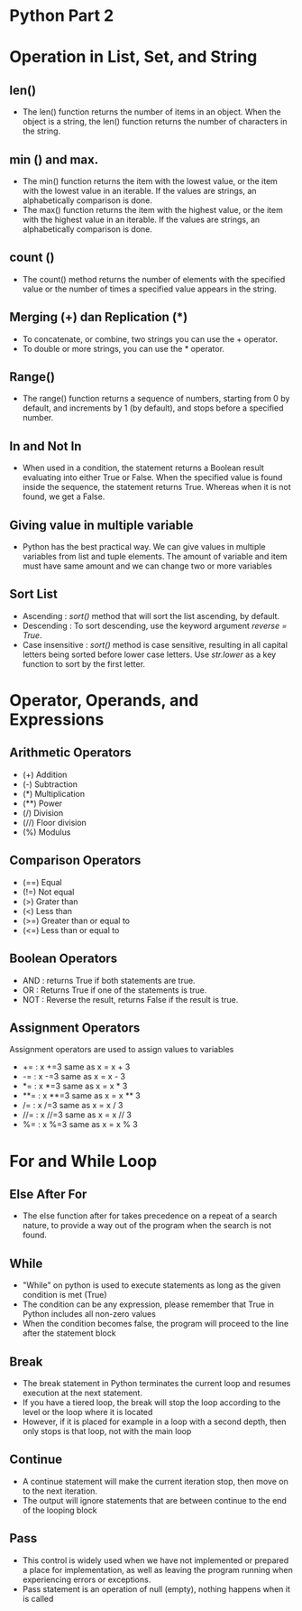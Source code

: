 # Python Part 2
# Operation in List, Set, and String
## len()
- The len() function returns the number of items in an object. When the object is a string, the len() function returns the number of characters in the string.

## min () and max.
- The min() function returns the item with the lowest value, or the item with the lowest value in an iterable. If the values are strings, an alphabetically comparison is done.
- The max() function returns the item with the highest value, or the item with the highest value in an iterable. If the values are strings, an alphabetically comparison is done.

## count ()
- The count() method returns the number of elements with the specified value or the number of times a specified value appears in the string.

## Merging (+) dan Replication (*)
- To concatenate, or combine, two strings you can use the + operator.
- To double or more strings, you can use the * operator.

## Range()
- The range() function returns a sequence of numbers, starting from 0 by default, and increments by 1 (by default), and stops before a specified number.

## In and Not In
- When used in a condition, the statement returns a Boolean result evaluating into either True or False. When the specified value is found inside the sequence, the statement returns True. Whereas when it is not found, we get a False.

## Giving value in multiple variable
- Python has the best practical way. We can give values in multiple variables from list and tuple elements. The amount of variable and item must have same amount and we can change two or more variables

## Sort List
- Ascending : _sort()_ method that will sort the list ascending, by default.
- Descending : To sort descending, use the keyword argument _reverse = True_.
- Case insensitive : _sort()_ method is case sensitive, resulting in all capital letters being sorted before lower case letters. Use _str.lower_ as a key function to sort by the first letter.

# Operator, Operands, and Expressions
## Arithmetic Operators
- (+) Addition
- (-) Subtraction
- (*) Multiplication
- (**) Power
- (/) Division
- (//) Floor division
- (%) Modulus

## Comparison Operators
- (==) Equal
- (!=) Not equal
- (>) Grater than
- (<) Less than
- (>=) Greater than or equal to
- (<=) Less than or equal to

## Boolean Operators
- AND : returns True if both statements are true.
- OR : Returns True if one of the statements is true.
- NOT : Reverse the result, returns False if the result is true.

## Assignment Operators
Assignment operators are used to assign values to variables
- += : x +=3 same as x = x + 3
- -= : x -=3 same as x = x - 3
- *= : x *=3 same as x = x * 3
- **= : x **=3 same as x = x ** 3
- /= : x /=3 same as x = x / 3
- //= : x //=3 same as x = x // 3
- %= : x %=3 same as x = x % 3

# For and While Loop
## Else After For
- The else function after for takes precedence on a repeat of a search nature, to provide a way out of the program when the search is not found.

## While
- "While" on python is used to execute statements as long as the given condition is met (True)
- The condition can be any expression, please remember that True in Python includes all non-zero values
- When the condition becomes false, the program will proceed to the line after the statement block

## Break
- The break statement in Python terminates the current loop and resumes execution at the next statement.
- If you have a tiered loop, the break will stop the loop according to the level or the loop where it is located
- However, if it is placed for example in a loop with a second depth, then only stops is that loop, not with the main loop

## Continue
- A continue statement will make the current iteration stop, then move on to the next iteration.
- The output will ignore statements that are between continue to the end of the looping block

## Pass
- This control is widely used when we have not implemented or prepared a place for implementation, as well as leaving the program running when experiencing errors or exceptions.
- Pass statement is an operation of null (empty), nothing happens when it is called

